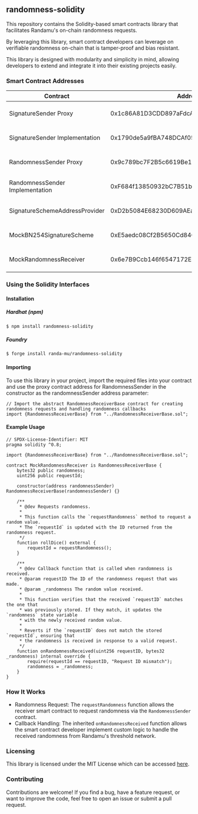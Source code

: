 ## randomness-solidity

This repository contains the Solidity-based smart contracts library that facilitates Randamu's on-chain randomness requests.

By leveraging this library, smart contract developers can leverage on verifiable randomness on-chain that is tamper-proof and bias resistant.

This library is designed with modularity and simplicity in mind, allowing developers to extend and integrate it into their existing projects easily.


### Smart Contract Addresses

| Contract        | Address | Network          |
|-----------------|---------|------------------|
| SignatureSender Proxy |  0x1c86A81D3CDD897aFdcA62a9b7219a39Aef7910B  | Filecoin Calibration Testnet |
| SignatureSender Implementation | 0x1790de5a9fBA748DCAf05e3a1755Cf1DD6b9B0F8   | Filecoin Calibration Testnet |
| RandomnessSender Proxy |  0x9c789bc7F2B5c6619Be1572A39F2C3d6f33001dC  | Filecoin Calibration Testnet |
| RandomnessSender Implementation |  0xF684f13850932bC7B51bd6bFF9236FB19E55F2B1  | Filecoin Calibration Testnet |
| SignatureSchemeAddressProvider |  0xD2b5084E68230D609AEaAe5E4cF7df9ebDd6375A  | Filecoin Calibration Testnet |
| MockBN254SignatureScheme | 0xE5aedc08Cf2B5650Cd84CE6DcaDC3763bAa8770B   | Filecoin Calibration Testnet |
| MockRandomnessReceiver |  0x6e7B9Ccb146f6547172E5cef237BBc222EC4D676  | Filecoin Calibration Testnet |


### Using the Solidity Interfaces

#### Installation

##### Hardhat (npm)

```sh
$ npm install randomness-solidity
```

##### Foundry 
```sh
$ forge install randa-mu/randomness-solidity
```

#### Importing

To use this library in your project, import the required files into your contract and use the proxy contract address for RandomnessSender in the constructor as the randomnessSender address parameter:

```solidity
// Import the abstract RandomnessReceiverBase contract for creating randomness requests and handling randomness callbacks
import {RandomnessReceiverBase} from "../RandomnessReceiverBase.sol";
```

#### Example Usage

```solidity
// SPDX-License-Identifier: MIT
pragma solidity ^0.8;

import {RandomnessReceiverBase} from "../RandomnessReceiverBase.sol";

contract MockRandomnessReceiver is RandomnessReceiverBase {
    bytes32 public randomness;
    uint256 public requestId;

    constructor(address randomnessSender) RandomnessReceiverBase(randomnessSender) {}

    /**
     * @dev Requests randomness.
     *
     * This function calls the `requestRandomness` method to request a random value.
     * The `requestId` is updated with the ID returned from the randomness request.
     */
    function rollDice() external {
        requestId = requestRandomness();
    }

    /**
     * @dev Callback function that is called when randomness is received.
     * @param requestID The ID of the randomness request that was made.
     * @param _randomness The random value received.
     *
     * This function verifies that the received `requestID` matches the one that
     * was previously stored. If they match, it updates the `randomness` state variable
     * with the newly received random value.
     *
     * Reverts if the `requestID` does not match the stored `requestId`, ensuring that
     * the randomness is received in response to a valid request.
     */
    function onRandomnessReceived(uint256 requestID, bytes32 _randomness) internal override {
        require(requestId == requestID, "Request ID mismatch");
        randomness = _randomness;
    }
}
```

### How It Works

* Randomness Request: The `requestRandomness` function allows the receiver smart contract to request randomness via the `RandomnessSender` contract.
* Callback Handling: The inherited `onRandomnessReceived` function allows the smart contract developer implement custom logic to handle the received randomness from Randamu's threshold network.

### Licensing

This library is licensed under the MIT License which can be accessed [here](LICENSE).

### Contributing

Contributions are welcome! If you find a bug, have a feature request, or want to improve the code, feel free to open an issue or submit a pull request.
